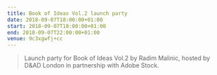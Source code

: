 ```yaml
---
title: Book of Ideas Vol.2 launch party
date: 2018-09-07T18:00:00+01:00
start: 2018-09-07T18:00:00+01:00
end: 2018-09-07T22:00:00+01:00
venue: 9c3xgwfj+cc
---
```

> Launch party for Book of Ideas Vol.2 by Radim Malinic, hosted by D&AD London in partnership with Adobe Stock.
